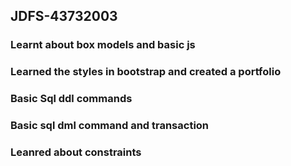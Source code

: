 ## JDFS-43732003

### Learnt about box models and basic js

### Learned the styles in bootstrap and created a portfolio

### Basic Sql ddl commands

### Basic sql dml command and transaction

### Leanred about constraints

